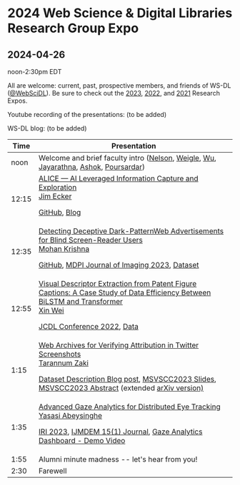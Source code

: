 # 2024 Web Science &amp; Digital Libraries Research Group Expo
## 2024-04-26

noon-2:30pm EDT

All are welcome: current, past, prospective members, and friends of WS-DL ([@WebSciDL](https://twitter.com/WebSciDL)).  Be sure to check out the [2023](https://github.com/oduwsdl/2023-research-expo/), [2022](https://github.com/oduwsdl/2022-research-expo/), and [2021](https://github.com/oduwsdl/2021-research-expo/) Research Expos.

Youtube recording of the presentations: (to be added)

WS-DL blog: (to be added)

| Time  | Presentation |
| --- | --- |
| noon  | Welcome and brief faculty intro ([Nelson](https://twitter.com/phonedude_mln), [Weigle](https://twitter.com/weiglemc), [Wu](https://twitter.com/fanchyna), [Jayarathna](https://twitter.com/openmaze), [Ashok](https://twitter.com/VikasGAshok1), [Poursardar](https://twitter.com/Faryane))  |
| 12:15  | [ALICE — AI Leveraged Information Capture and Exploration](https://docs.google.com/presentation/d/1NgJq16MmzoTfPnTgwCI4w7HJV9jU3HEF/edit?usp=sharing&ouid=106166204448440523954&rtpof=true&sd=true) <br>[Jim Ecker](https://twitter.com/jimmy_ecker) <p> [GitHub](https://github.com/jim-ecker/ALICE), [Blog](https://ws-dl.blogspot.com/2024/01/2024-01-16-alice-ai-leveraged.html) |
| 12:35 | [Detecting Deceptive Dark-PatternWeb Advertisements for Blind Screen-Reader Users](https://docs.google.com/presentation/d/1XfVJGs1SSoZUtpE6p-LQ1Ng-zoTEmNHO/edit?usp=sharing&ouid=102850385799410353879&rtpof=true&sd=true) <br> [Mohan Krishna](https://twitter.com/mk344567) <p> [GitHub](https://github.com/anonymous66716671/Deceptive-Content/), [MDPI Journal of Imaging 2023](https://doi.org/10.3390/jimaging9110239), [Dataset](https://drive.google.com/drive/folders/1UemGmaBLcZ9SWHY0m28Krnc6eyn6OdlV) |
| 12:55 | [Visual Descriptor Extraction from Patent Figure Captions: A Case Study of Data Efficiency Between BiLSTM and Transformer](https://docs.google.com/presentation/d/1q3LlS0amGIAxnuf4IvfvWUiF4CHgLIe7/edit?usp=drive_link&ouid=103616631560930969453&rtpof=true&sd=true) <br> [Xin Wei](https://twitter.com/Xin9Xin) <p> [JCDL Conference 2022](https://doi.org/10.1145/3529372.3533299), [Data](https://doi.org/10.7910/DVN/UG4SBD) |
| 1:15 | [Web Archives for Verifying Attribution in Twitter Screenshots](https://docs.google.com/presentation/d/1WxOPVIINovdPL-OSLXKzNxhscKydlK_W/edit?usp=sharing&ouid=102755940554363109843&rtpof=true&sd=true) <br> [Tarannum Zaki](https://twitter.com/tarannum_zaki) <p> [Dataset Description Blog post](https://ws-dl.blogspot.com/2022/12/2022-12-12-disinformation-spread-on.html), [MSVSCC2023 Slides](https://www.slideshare.net/TARANNUMZAKI1/extracting-information-from-twitter-screenshots), [MSVSCC2023 Abstract](https://digitalcommons.odu.edu/cgi/viewcontent.cgi?article=1029&context=msvcapstone) (extended [arXiv version)](https://arxiv.org/abs/2306.08236) |
| 1:35 | [Advanced Gaze Analytics for Distributed Eye Tracking](https://docs.google.com/presentation/d/1LSfuMnIQW6DhowBCRUKlsOEeYtpOCWmAnjFJLvgbdGM/edit?usp=sharing) <br> [Yasasi Abeysinghe](https://twitter.com/Yasasi_Abey) <p> [IRI 2023](https://doi.org/10.1109/IRI58017.2023.00031), [IJMDEM 15(1) Journal](http://doi.org/10.4018/IJMDEM.341792), [Gaze Analytics Dashboard - Demo Video](https://youtu.be/20LzU9NmF4o) |
| 1:55 | Alumni minute madness -- let's hear from you! |
| 2:30 | Farewell | 






